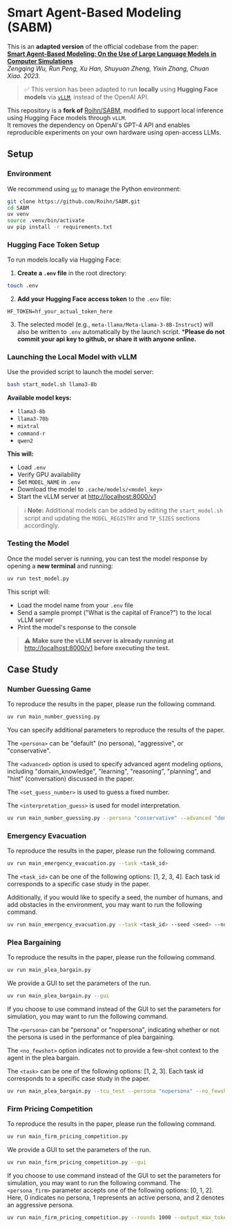 # Smart Agent-Based Modeling (SABM)

This is an **adapted version** of the official codebase from the paper:  
**[Smart Agent-Based Modeling: On the Use of Large Language Models in Computer Simulations](https://arxiv.org/abs/2311.06330)**  
*Zengqing Wu, Run Peng, Xu Han, Shuyuan Zheng, Yixin Zhang, Chuan Xiao. 2023.*

> ✅ This version has been adapted to run **locally** using **Hugging Face models** via [`vLLM`](https://github.com/vllm-project/vllm), instead of the OpenAI API.

This repository is a **fork of** [Roihn/SABM](https://github.com/Roihn/SABM), modified to support local inference using Hugging Face models through `vLLM`.  
It removes the dependency on OpenAI's GPT-4 API and enables reproducible experiments on your own hardware using open-access LLMs.

## Setup

### Environment

We recommend using [`uv`](https://github.com/astral-sh/uv) to manage the Python environment:

```bash
git clone https://github.com/Roihn/SABM.git
cd SABM
uv venv
source .venv/bin/activate
uv pip install -r requirements.txt
```

### Hugging Face Token Setup

To run models locally via Hugging Face:

1. **Create a `.env` file** in the root directory:

```bash
touch .env
```

2. **Add your Hugging Face access token** to the `.env` file:

```env
HF_TOKEN=hf_your_actual_token_here
```

3. The selected model (e.g., `meta-llama/Meta-Llama-3-8B-Instruct`) will also be written to `.env` automatically by the launch script.
***Please do not commit your api key to github, or share it with anyone online.**

### Launching the Local Model with vLLM

Use the provided script to launch the model server:

```bash
bash start_model.sh llama3-8b
```

**Available model keys:**

- `llama3-8b`
- `llama3-70b`
- `mixtral`
- `command-r`
- `qwen2`

**This will:**

- Load `.env`
- Verify GPU availability
- Set `MODEL_NAME` in `.env`
- Download the model to `.cache/models/<model_key>`
- Start the vLLM server at [http://localhost:8000/v1](http://localhost:8000/v1)

> ℹ️ **Note:** Additional models can be added by editing the `start_model.sh` script and updating the `MODEL_REGISTRY` and `TP_SIZES` sections accordingly.

### Testing the Model

Once the model server is running, you can test the model response by opening a **new terminal** and running:

```bash
uv run test_model.py
```
This script will:

- Load the model name from your `.env` file
- Send a sample prompt ("What is the capital of France?") to the local vLLM server
- Print the model's response to the console

> ⚠️ **Make sure the vLLM server is already running at** [http://localhost:8000/v1](http://localhost:8000/v1) **before executing the test.**


## Case Study

### Number Guessing Game 

To reproduce the results in the paper, please run the following command.

```bash
uv run main_number_guessing.py
```

You can specify additional parameters to reproduce the results of the paper.

The `<persona>` can be "default" (no persona), "aggressive", or "conservative".

The `<advanced>` option is used to specify advanced agent modeling options, including "domain_knowledge", "learning", "reasoning", "planning", and "hint" (conversation) discussed in the paper.

The `<set_guess_number>` is used to guess a fixed number.

The `<interpretation_guess>` is used for model interpretation.

```bash
uv run main_number_guessing.py --persona "conservative" --advanced "domain_knowledge" --set_guess_number --interpretation_guess
```

### Emergency Evacuation

To reproduce the results in the paper, please run the following command.

```bash
uv run main_emergency_evacuation.py --task <task_id>
```

The `<task_id>` can be one of the following options: [1, 2, 3, 4]. Each task id corresponds to a specific case study in the paper.

Additionally, if you would like to specify a seed, the number of humans, and add obstacles in the environment, you may want to run the following command.

```bash
uv run main_emergency_evacuation.py --task <task_id> --seed <seed> --num_humans <num_humans> --need_obstacle
```


### Plea Bargaining

To reproduce the results in the paper, please run the following command.

```bash
uv run main_plea_bargain.py
```

We provide a GUI to set the parameters of the run.

```bash
uv run main_plea_bargain.py --gui
```

If you choose to use command instead of the GUI to set the parameters for simulation, you may want to run the following command.

The `<persona>` can be "persona" or "nopersona", indicating whether or not the persona is used in the performance of plea bargaining.

The `<no_fewshot>` option indicates not to provide a few-shot context to the agent in the plea bargain.

The `<task>` can be one of the following options: [1, 2, 3]. Each task id corresponds to a specific case study in the paper.

```bash
uv run main_plea_bargain.py --tcu_test --persona "nopersona" --no_fewshot --output_max_tokens 100 --num_agents 1 --task 1
```

### Firm Pricing Competition


To reproduce the results in the paper, please run the following command.

```bash
uv run main_firm_pricing_competition.py
```

We provide a GUI to set the parameters of the run.

```bash
uv run main_firm_pricing_competition.py --gui
```

If you choose to use command instead of the GUI to set the parameters for simulation, you may want to run the following command.
The `<persona_firm>` parameter accepts one of the following options: [0, 1, 2]. Here, 0 indicates no persona, 1 represents an active persona, and 2 denotes an aggressive persona.

```bash
uv run main_firm_pricing_competition.py --rounds 1000 --output_max_tokens 100 --breakpoint_rounds 20 --persona_firm1 1 --persona_firm2 1 --set_initial_price --cost 2 2 --parameter_a 14 --parameter_d 0.00333333333333 --parameter_beta 0.00666666666666 --initial_price 2 2 --load_data_location "Record-231112-1955" --strategy --has_conversation
```

